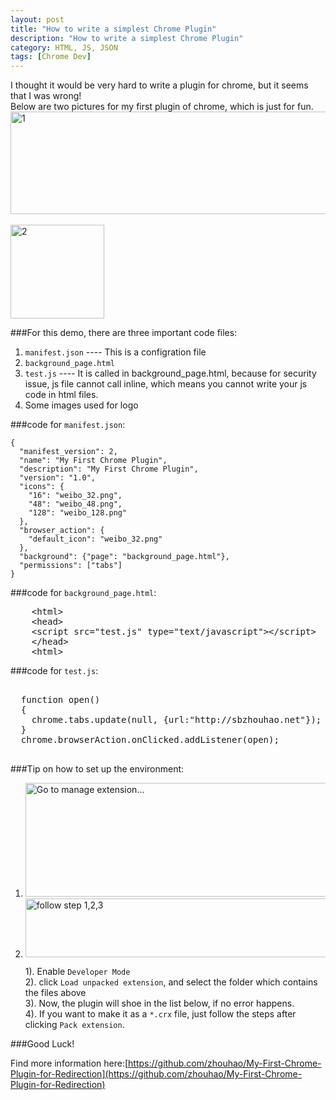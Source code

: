 ```yaml
---
layout: post
title: "How to write a simplest Chrome Plugin"
description: "How to write a simplest Chrome Plugin"
category: HTML, JS, JSON
tags: [Chrome Dev]
---
```


I thought it would be very hard to write a plugin for chrome, but it seems that I was wrong!    
Below are two pictures for my first plugin of chrome, which is just for fun.   
<a href="http://www.flickr.com/photos/sbzhouhao/9324251274/" title="1 by Zhou Hao, on Flickr"><img src="http://farm4.staticflickr.com/3716/9324251274_37310cab4c_z.jpg" width="640" height="164" alt="1"></a><br><br/>
<a href="http://www.flickr.com/photos/sbzhouhao/9324251284/" title="2 by Zhou Hao, on Flickr"><img src="http://farm6.staticflickr.com/5349/9324251284_44000bd7b3_q.jpg" width="150" height="150" alt="2"></a>

###For this demo, there are three important code files:    
1. `manifest.json`  ---- This is a configration file   
2. `background_page.html`      
3. `test.js`  ---- It is called in background_page.html, because for security issue, js file cannot call inline, which means you cannot write your js code in html files.  
4. Some images used for logo   

###code for `manifest.json`:    
<pre><code>{
  "manifest_version": 2,
  "name": "My First Chrome Plugin",
  "description": "My First Chrome Plugin",
  "version": "1.0",
  "icons": {
    "16": "weibo_32.png",
    "48": "weibo_48.png",
    "128": "weibo_128.png"
  },
  "browser_action": {
    "default_icon": "weibo_32.png"
  },
  "background": {"page": "background_page.html"},
  "permissions": ["tabs"]
}
</code></pre>

###code for `background_page.html`:   
<pre class="brush:php">
    &lt;html>
    &lt;head>
    &lt;script src="test.js" type="text/javascript">&lt;/script>
    &lt;/head>
    &lt;html>
</pre>

###code for `test.js`:    
<pre class="brush:js">  
  function open() 
  {
    chrome.tabs.update(null, {url:"http://sbzhouhao.net"});
  }
  chrome.browserAction.onClicked.addListener(open);

</pre>

###Tip on how to set up the environment:    
1. <img src="http://farm6.staticflickr.com/5470/9322482861_5c95da64b9_z.jpg" width="640" height="182" alt="Go to manage extension..."> 
    
2. <img src="http://farm3.staticflickr.com/2842/9322482839_aab456d49f_z.jpg" width="640" height="94" alt="follow step 1,2,3">     

  	1). Enable `Developer Mode`    
	2). click `Load unpacked extension`, and select the folder which contains the files above   
	3). Now, the plugin will shoe in the list below, if no error happens.     
	4). If you want to make it as a `*.crx` file, just follow the steps after clicking `Pack extension`.

###Good Luck!


Find more information here:[https://github.com/zhouhao/My-First-Chrome-Plugin-for-Redirection](https://github.com/zhouhao/My-First-Chrome-Plugin-for-Redirection)
